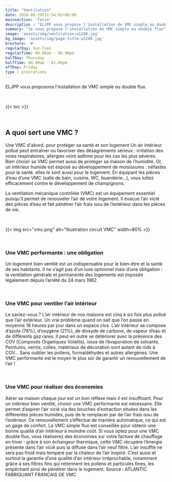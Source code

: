```yaml
---
title: "Ventilation"
date: 2018-09-29T11:54:02+06:00
mainsection: 'false'
description : "ELJPP vous propose l'installation de VMC simple ou double flux."
summary: "Je vous propose l'installation de VMC simple ou double flux"
image: 'assets/img/ventilation-w1200.jpg'
bg_image: 'assets/img/page-title-w1200.jpg'
brochure: '#'
regularDay: Sun-Tues
regularTime: 08.00am - 06.00pm
halfDay: Thursday
halfTime: 08.00am - 01.00pm
offDay: Friday
type : prestations
---
```



ELJPP vous proposons l'installation de VMC simple ou double flux.

<br>

{{< toc >}}

<br>

## A quoi sert une VMC ?

Une VMC d'abord, pour protéger sa santé et son logement
Un air intérieur pollué peut entraîner ou favoriser des désagréments sérieux : irritation des voies respiratoires, allergies voire asthme pour les cas les plus sévères. Bien choisir sa VMC permet aussi de protéger sa maison de l’humidité. Or, un intérieur humide est exposé au développement de moisissures : néfastes pour la santé, elles le sont aussi pour le logement. En équipant les pièces d’eau d’une VMC (salle de bain, cuisine, WC, buanderie…), vous luttez efficacement contre le développement de champignons.

La ventilation mécanique contrôlée (VMC) est un équipement essentiel puisqu’il permet de renouveler l’air de votre logement. Il évacue l’air vicié des pièces d’eau et fait pénétrer l’air frais issu de l’extérieur dans les pièces de vie.

<br>

{{< img src="vmc.png" alt="Illustration circuit VMC" width=80% >}}

<br>

### Une VMC performante : une obligation
 Un logement bien ventilé est un indispensable pour le bien-être et la santé de ses habitants. Il ne s’agit pas d’un luxe optionnel mais d’une obligation : la ventilation générale et permanente des logements est imposée légalement depuis l’arrêté du 24 mars 1982.

<br>

### Une VMC pour ventiler l’air intérieur
Le saviez-vous ? L’air intérieur de nos maisons est cinq à six fois plus pollué que l’air extérieur. Un vrai problème quand on sait que l’on passe en moyenne 16 heures par jour dans un espace clos. L’air intérieur se compose d’azote (78%), d’oxygène (21%), de dioxyde de carbone, de vapeur d’eau et de différents gaz rares. Il peut en outre se détériorer avec la présence des COV (Composés Organiques Volatils), issus de l’évaporation de solvants. Peintures, vernis, colles, matériaux de décoration sont autant de nids à COV… Sans oublier les pollens, formaldéhydes et autres allergènes. Une VMC performante est le moyen le plus sûr de garantir un renouvellement de l’air !

<br>

### Une VMC pour réaliser des économies
Aérer sa maison chaque jour est un bon réflexe mais il est insuffisant. Pour un intérieur bien ventilé, choisir une VMC performante est nécessaire. Elle permet d’aspirer l’air vicié via des bouches d’extraction situées dans les différentes pièces humides, puis de le remplacer par de l’air frais issu de l’extérieur. Ce renouvellement s’effectue de manière automatique, ce qui est un gage de confort. La VMC simple flux est conseillée pour obtenir une bonne qualité d’air intérieur à moindre coût. Si vous optez pour une VMC double flux, vous réaliserez des économies sur votre facture de chauffage en hiver : grâce à son échangeur thermique, cette VMC récupère l’énergie présente dans l’air vicié puis la diffuse dans l’air neuf filtré. L’air insufflé ne sera pas froid mais tempéré par la chaleur de l’air inspiré. C’est aussi et surtout la garantie d’une qualité d’air intérieur irréprochable, notamment grâce à ses filtres fins qui retiennent les pollens et particules fines, les empêchant ainsi de pénétrer dans le logement.
Source : ATLANTIC FABRIQUANT FRANCAIS DE VMC 

